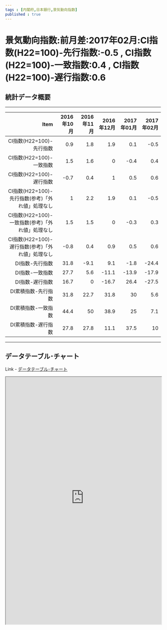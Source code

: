 ```yaml
--- 
tags : [内閣府,日本銀行,景気動向指数] 
published : true
---
```

# 景気動向指数:前月差:2017年02月:CI指数(H22=100)-先行指数:-0.5 , CI指数(H22=100)-一致指数:0.4 , CI指数(H22=100)-遅行指数:0.6
## 統計データ概要


***


|                                             Item| 2016年10月| 2016年11月| 2016年12月| 2017年01月| 2017年02月|
|------------------------------------------------:|----------:|----------:|----------:|----------:|----------:|
|                         CI指数(H22=100)-先行指数|        0.9|        1.8|        1.9|        0.1|       -0.5|
|                         CI指数(H22=100)-一致指数|        1.5|        1.6|          0|       -0.4|        0.4|
|                         CI指数(H22=100)-遅行指数|       -0.7|        0.4|          1|        0.5|        0.6|
| CI指数(H22=100)-先行指数(参考)「外れ値」処理なし|          1|        2.2|        1.9|        0.1|       -0.5|
| CI指数(H22=100)-一致指数(参考)「外れ値」処理なし|        1.5|        1.5|          0|       -0.3|        0.3|
| CI指数(H22=100)-遅行指数(参考)「外れ値」処理なし|       -0.8|        0.4|        0.9|        0.5|        0.6|
|                                  DI指数-先行指数|       31.8|       -9.1|        9.1|       -1.8|      -24.4|
|                                  DI指数-一致指数|       27.7|        5.6|      -11.1|      -13.9|      -17.9|
|                                  DI指数-遅行指数|       16.7|          0|      -16.7|       26.4|      -27.5|
|                              DI累積指数-先行指数|       31.8|       22.7|       31.8|         30|        5.6|
|                              DI累積指数-一致指数|       44.4|         50|       38.9|         25|        7.1|
|                              DI累積指数-遅行指数|       27.8|       27.8|       11.1|       37.5|         10|


***
	
## データテーブル･チャート
Link - [データテーブル･チャート](http://knowledgevault.saecanet.com/charts/am-consulting.co.jp-BusinessConditions.html)
<iframe src="http://knowledgevault.saecanet.com/charts/am-consulting.co.jp-BusinessConditions.html" width="100%" height="800px"></iframe>